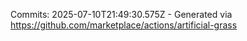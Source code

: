 Commits: 2025-07-10T21:49:30.575Z - Generated via https://github.com/marketplace/actions/artificial-grass
<br>
